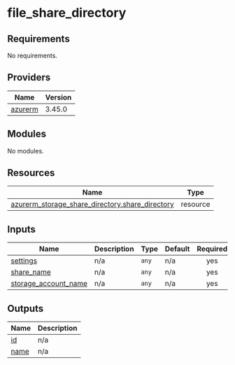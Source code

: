 # file_share_directory

<!-- BEGINNING OF PRE-COMMIT-TERRAFORM DOCS HOOK -->
## Requirements

No requirements.

## Providers

| Name | Version |
|------|---------|
| <a name="provider_azurerm"></a> [azurerm](#provider\_azurerm) | 3.45.0 |

## Modules

No modules.

## Resources

| Name | Type |
|------|------|
| [azurerm_storage_share_directory.share_directory](https://registry.terraform.io/providers/hashicorp/azurerm/latest/docs/resources/storage_share_directory) | resource |

## Inputs

| Name | Description | Type | Default | Required |
|------|-------------|------|---------|:--------:|
| <a name="input_settings"></a> [settings](#input\_settings) | n/a | `any` | n/a | yes |
| <a name="input_share_name"></a> [share\_name](#input\_share\_name) | n/a | `any` | n/a | yes |
| <a name="input_storage_account_name"></a> [storage\_account\_name](#input\_storage\_account\_name) | n/a | `any` | n/a | yes |

## Outputs

| Name | Description |
|------|-------------|
| <a name="output_id"></a> [id](#output\_id) | n/a |
| <a name="output_name"></a> [name](#output\_name) | n/a |
<!-- END OF PRE-COMMIT-TERRAFORM DOCS HOOK -->
